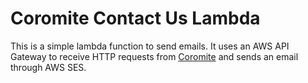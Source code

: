 # Coromite Contact Us Lambda
This is a simple lambda function to send emails. It uses an AWS API Gateway to receive HTTP requests from [Coromite](https://www.coromite.com) and sends an email through AWS SES.
